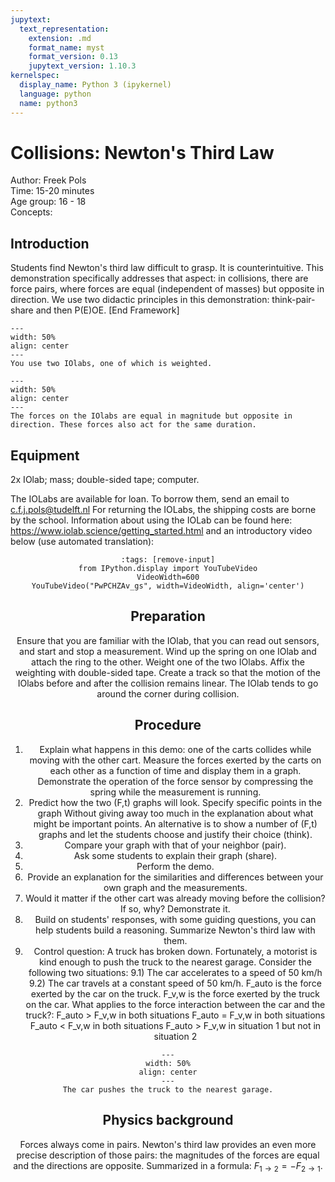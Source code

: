 ```yaml
---
jupytext:
  text_representation:
    extension: .md
    format_name: myst
    format_version: 0.13
    jupytext_version: 1.10.3
kernelspec:
  display_name: Python 3 (ipykernel)
  language: python
  name: python3
---
```


# Collisions: Newton's Third Law 

Author: Freek Pols    \
Time:	 15-20 minutes\
Age group:	16 - 18\
Concepts:	

## Introduction
Students find Newton's third law difficult to grasp. It is counterintuitive. This demonstration specifically addresses that aspect: in collisions, there are force pairs, where forces are equal (independent of masses) but opposite in direction. We use two didactic principles in this demonstration: think-pair-share and then P(E)OE.
[End Framework]

```{figure} demo68_figure1.jpg
---
width: 50%
align: center
---
You use two IOlabs, one of which is weighted.
```

```{figure} demo68_figure2.JPG
---
width: 50%
align: center
---
The forces on the IOlabs are equal in magnitude but opposite in direction. These forces also act for the same duration.
```


## Equipment
2x IOlab; mass; double-sided tape; computer.

The IOLabs are available for loan. To borrow them, send an email to c.f.j.pols@tudelft.nl For returning the IOLabs, the shipping costs are borne by the school. Information about using the IOLab can be found here: https://www.iolab.science/getting_started.html and an introductory video below (use automated translation):


<div style='text-align: center;'>

```{code-cell} ipython3
:tags: [remove-input]
from IPython.display import YouTubeVideo
VideoWidth=600
YouTubeVideo("PwPCHZAv_gs", width=VideoWidth, align='center')
```

## Preparation
Ensure that you are familiar with the IOlab, that you can read out sensors, and start and stop a measurement. Wind up the spring on one IOlab and attach the ring to the other. Weight one of the two IOlabs. Affix the weighting with double-sided tape. Create a track so that the motion of the IOlabs before and after the collision remains linear. The IOlab tends to go around the corner during collision.

## Procedure
1. Explain what happens in this demo: one of the carts collides while moving with the other cart. Measure the forces exerted by the carts on each other as a function of time and display them in a graph. Demonstrate the operation of the force sensor by compressing the spring while the measurement is running. 
2. Predict how the two (F,t) graphs will look. Specify specific points in the graph Without giving away too much in the explanation about what might be important points. An alternative is to show a number of (F,t) graphs and let the students choose and justify their choice (think). 
3. Compare your graph with that of your neighbor (pair). 
4. Ask some students to explain their graph (share). 
5. Perform the demo. 
6. Provide an explanation for the similarities and differences between your own graph and the measurements. 
7. Would it matter if the other cart was already moving before the collision? If so, why? Demonstrate it. 
8. Build on students' responses, with some guiding questions, you can help students build a reasoning. Summarize Newton's third law with them. 
9. Control question: A truck has broken down. Fortunately, a motorist is kind enough to push the truck to the nearest garage. Consider the following two situations: 
  9.1) The car accelerates to a speed of 50 km/h 
  9.2) The car travels at a constant speed of 50 km/h. 
  F_auto is the force exerted by the car on the truck. F_v,w is the force exerted by the truck on the car. What applies to the force interaction between the car and the truck?: 
  F_auto > F_v,w in both situations 
  F_auto = F_v,w in both situations 
  F_auto < F_v,w in both situations 
  F_auto > F_v,w in situation 1 but not in situation 2 

```{figure} demo68_figure3.jpg
---
width: 50%
align: center
---
The car pushes the truck to the nearest garage.
```

## Physics background
Forces always come in pairs. Newton's third law provides an even more precise description of those pairs: the magnitudes of the forces are equal and the directions are opposite. Summarized in a formula: $F_{1→2}=-F_{2→1}$.
